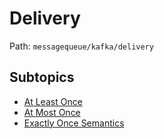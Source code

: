 # Delivery

Path: `messagequeue/kafka/delivery`

## Subtopics
- [At Least Once](./at_least_once/README.md)
- [At Most Once](./at_most_once/README.md)
- [Exactly Once Semantics](./exactly_once_semantics/README.md)
